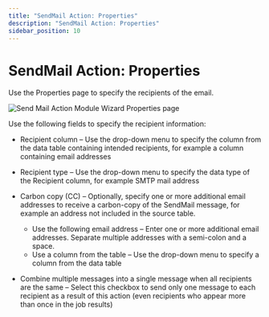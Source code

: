 ```yaml
---
title: "SendMail Action: Properties"
description: "SendMail Action: Properties"
sidebar_position: 10
---
```


# SendMail Action: Properties

Use the Properties page to specify the recipients of the email.

![Send Mail Action Module Wizard Properties page](/images/accessanalyzer/11.6/admin/action/sendmail/properties.webp)

Use the following fields to specify the recipient information:

- Recipient column – Use the drop-down menu to specify the column from the data table containing
  intended recipients, for example a column containing email addresses
- Recipient type – Use the drop-down menu to specify the data type of the Recipient column, for
  example SMTP mail address
- Carbon copy (CC) – Optionally, specify one or more additional email addresses to receive a
  carbon-copy of the SendMail message, for example an address not included in the source table.

    - Use the following email address – Enter one or more additional email addresses. Separate
      multiple addresses with a semi-colon and a space.
    - Use a column from the table – Use the drop-down menu to specify a column from the data table

- Combine multiple messages into a single message when all recipients are the same – Select this
  checkbox to send only one message to each recipient as a result of this action (even recipients
  who appear more than once in the job results)
